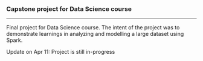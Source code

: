 ### Capstone project for Data Science course
-----
Final project for Data Science course. The intent of the project was to demonstrate learnings in analyzing and modelling a large dataset using Spark.

Update on Apr 11: Project is still in-progress
